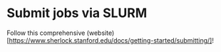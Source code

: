 # Submit jobs via SLURM

Follow this comprehensive (website)[https://www.sherlock.stanford.edu/docs/getting-started/submitting/]!
